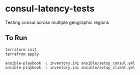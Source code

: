 # consul-latency-tests
Testing consul across multiple geographic regions

## To Run
```bash
terraform init
terrafrom apply
```

```bash
ansible-playbook -i inventory.ini ansible/setup_consul.yml
ansible-playbook -i inventory.ini ansible/setup_client.yml
```